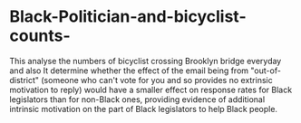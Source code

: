 # Black-Politician-and-bicyclist-counts-
This analyse the numbers of bicyclist crossing Brooklyn bridge everyday and also It determine whether the effect of the email being from "out-of-district" (someone who can't vote for you and so provides no extrinsic motivation to reply) would have a smaller effect on response rates for Black legislators than for non-Black ones, providing evidence of additional intrinsic motivation on the part of Black legislators to help Black people.
